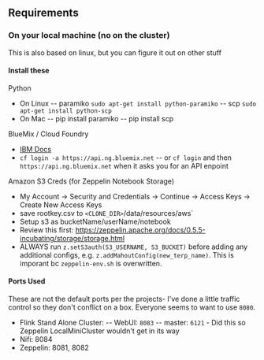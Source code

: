 ## Requirements

### On your local machine (no on the cluster)
This is also based on linux, but you can figure it out on other stuff

#### Install these

Python
- On Linux
-- paramiko `sudo apt-get install python-paramiko`
-- scp `sudo apt-get install python-scp`
- On Mac
-- pip install paramiko
-- pip install scp


BlueMix / Cloud Foundry
- [IBM Docs](https://console.ng.bluemix.net/docs/cli/index.html#cli)
- `cf login -a https://api.ng.bluemix.net`
-- or `cf login` and then `https://api.ng.bluemix.net` when it asks you for an API enpoint

Amazon S3 Creds (for Zeppelin Notebook Storage)
- My Account -> Security and Credentials -> Continue -> Access Keys -> Create New Access Keys
- save rootkey.csv to `<CLONE_DIR>`/data/resources/aws`
- Setup s3 as bucketName/userName/notebook
- Review this first: https://zeppelin.apache.org/docs/0.5.5-incubating/storage/storage.html
- ALWAYS run `z.setS3auth(S3_USERNAME, S3_BUCKET)` before adding any additional configs, e.g. `z.addMahoutConfig(new_terp_name)`. This is imporant bc `zeppelin-env.sh` is overwritten.


#### Ports Used

These are not the default ports per the projects- I've done a little traffic control so they don't conflict on a box. Everyone seems to want to use `8080`.
- Flink Stand Alone Cluster:
-- WebUI: `8083`
-- master: `6121` - Did this so Zeppelin LocalMiniCluster wouldn't get in its way
- Nifi: 8084
- Zeppelin: 8081, 8082



